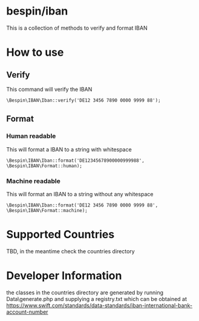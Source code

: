 # bespin/iban
This is a collection of methods to verify and format IBAN

# How to use
## Verify
This command will verify the IBAN 
```
\Bespin\IBAN\Iban::verify('DE12 3456 7890 0000 9999 88');
```

## Format
### Human readable
This will format a IBAN to a string with whitespace
```
\Bespin\IBAN\Iban::format('DE12345678900000999988', \Bespin\IBAN\Format::human);
```
### Machine readable
This will format an IBAN to a string without any whitespace
```
\Bespin\IBAN\Iban::format('DE12 3456 7890 0000 9999 88', \Bespin\IBAN\Format::machine);
```

# Supported Countries
TBD, in the meantime check the countries directory

# Developer Information
the classes in the countries directory are generated by running Data\generate.php and supplying a registry.txt which can be obtained at  
https://www.swift.com/standards/data-standards/iban-international-bank-account-number